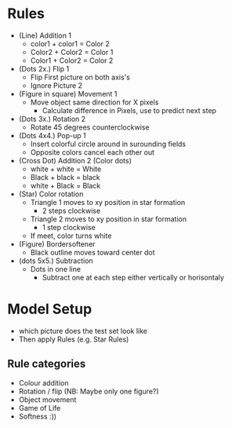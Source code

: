 # Rules
- (Line) Addition 1
  - color1 + color1 = Color 2
  - Color2 + Color2 = Color 1
  - Color1 + Color2 = Color 2
- (Dots 2x.) Flip 1
  - Flip First picture on both axis's
  - Ignore Picture 2
- (Figure in square) Movement 1
  - Move object same direction for X pixels
    - Calculate difference in Pixels, use to predict next step
- (Dots 3x.) Rotation 2
  - Rotate 45 degrees counterclockwise
- (Dots 4x4.) Pop-up 1
  - Insert colorful circle around in surounding fields
  - Opposite colors cancel each other out 
- (Cross Dot) Addition 2 (Color dots)
  - white + white = White
  - Black + black = black
  - white + Black = Black
- (Star) Color rotation
  - Triangle 1 moves to xy position in star formation
    - 2 steps clockwise
  - Triangle 2 moves to xy position in star formation
    - 1 step clockwise
  - If meet, color turns white
- (Figure) Bordersoftener
  - Black outline moves toward center dot
- (dots 5x5.) Subtraction
  - Dots in one line
    - Subtract one at each step either vertically or horisontaly


# Model Setup
- which picture does the test set look like
- Then apply Rules (e.g. Star Rules)

## Rule categories
- Colour addition
- Rotation / flip (NB: Maybe only one figure?)
- Object movement
- Game of Life
- Softness :))